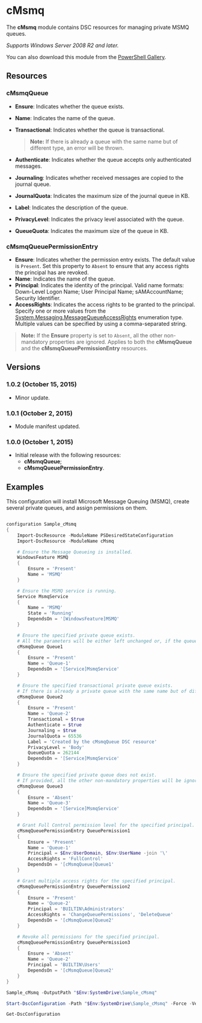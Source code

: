 ﻿# cMsmq

The **cMsmq** module contains DSC resources for managing private MSMQ queues.

*Supports Windows Server 2008 R2 and later.*

You can also download this module from the [PowerShell Gallery](https://www.powershellgallery.com/packages/cMsmq/).

## Resources

### cMsmqQueue

* **Ensure**: Indicates whether the queue exists.
* **Name**: Indicates the name of the queue.
* **Transactional**: Indicates whether the queue is transactional.

  > **Note:** If there is already a queue with the same name but of different type, an error will be thrown.

* **Authenticate**: Indicates whether the queue accepts only authenticated messages.
* **Journaling**: Indicates whether received messages are copied to the journal queue.
* **JournalQuota**: Indicates the maximum size of the journal queue in KB.
* **Label**: Indicates the description of the queue.
* **PrivacyLevel**: Indicates the privacy level associated with the queue.
* **QueueQuota**: Indicates the maximum size of the queue in KB.

### cMsmqQueuePermissionEntry

* **Ensure**: Indicates whether the permission entry exists. The default value is `Present`. Set this property to `Absent` to ensure that any access rights the principal has are revoked.
* **Name**: Indicates the name of the queue.
* **Principal**: Indicates the identity of the principal. Valid name formats: Down-Level Logon Name; User Principal Name; sAMAccountName; Security Identifier.
* **AccessRights**: Indicates the access rights to be granted to the principal. Specify one or more values from the [System.Messaging.MessageQueueAccessRights](https://msdn.microsoft.com/en-us/library/system.messaging.messagequeueaccessrights%28v=vs.110%29.aspx) enumeration type. Multiple values can be specified by using a comma-separated string.

> **Note:**
> If the **Ensure** property is set to `Absent`, all the other non-mandatory properties are ignored. Applies to both the **cMsmqQueue** and the **cMsmqQueuePermissionEntry** resources.

## Versions

### 1.0.2 (October 15, 2015)

* Minor update.

### 1.0.1 (October 2, 2015)

* Module manifest updated.

### 1.0.0 (October 1, 2015)

* Initial release with the following resources:
  - **cMsmqQueue**;
  - **cMsmqQueuePermissionEntry**.

## Examples

This configuration will install Microsoft Message Queuing (MSMQ), create several private queues, and assign permissions on them.

```powershell

configuration Sample_cMsmq
{
    Import-DscResource -ModuleName PSDesiredStateConfiguration
    Import-DscResource -ModuleName cMsmq

    # Ensure the Message Queueing is installed.
    WindowsFeature MSMQ
    {
        Ensure = 'Present'
        Name = 'MSMQ'
    }

    # Ensure the MSMQ service is running.
    Service MsmqService
    {
        Name = 'MSMQ'
        State = 'Running'
        DependsOn = '[WindowsFeature]MSMQ'
    }

    # Ensure the specified private queue exists.
    # All the parameters will be either left unchanged or, if the queue is to be created, set to their default values.
    cMsmqQueue Queue1
    {
        Ensure = 'Present'
        Name = 'Queue-1'
        DependsOn = '[Service]MsmqService'
    }

    # Ensure the specified transactional private queue exists.
    # If there is already a private queue with the same name but of different type, an error will be thrown.
    cMsmqQueue Queue2
    {
        Ensure = 'Present'
        Name = 'Queue-2'
        Transactional = $true
        Authenticate = $true
        Journaling = $true
        JournalQuota = 65536
        Label = 'Created by the cMsmqQueue DSC resource'
        PrivacyLevel = 'Body'
        QueueQuota = 262144
        DependsOn = '[Service]MsmqService'
    }

    # Ensure the specified private queue does not exist.
    # If provided, all the other non-mandatory properties will be ignored.
    cMsmqQueue Queue3
    {
        Ensure = 'Absent'
        Name = 'Queue-3'
        DependsOn = '[Service]MsmqService'
    }

    # Grant Full Control permission level for the specified principal.
    cMsmqQueuePermissionEntry QueuePermission1
    {
        Ensure = 'Present'
        Name = 'Queue-1'
        Principal = $Env:UserDomain, $Env:UserName -join '\'
        AccessRights = 'FullControl'
        DependsOn = '[cMsmqQueue]Queue1'
    }

    # Grant multiple access rights for the specified principal.
    cMsmqQueuePermissionEntry QueuePermission2
    {
        Ensure = 'Present'
        Name = 'Queue-2'
        Principal = 'BUILTIN\Administrators'
        AccessRights = 'ChangeQueuePermissions', 'DeleteQueue'
        DependsOn = '[cMsmqQueue]Queue2'
    }

    # Revoke all permissions for the specified principal.
    cMsmqQueuePermissionEntry QueuePermission3
    {
        Ensure = 'Absent'
        Name = 'Queue-2'
        Principal = 'BUILTIN\Users'
        DependsOn = '[cMsmqQueue]Queue2'
    }
}

Sample_cMsmq -OutputPath "$Env:SystemDrive\Sample_cMsmq"

Start-DscConfiguration -Path "$Env:SystemDrive\Sample_cMsmq" -Force -Verbose -Wait

Get-DscConfiguration


```

